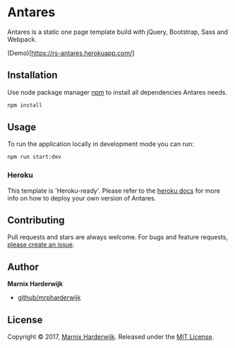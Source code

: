 # Antares

Antares is a static one page template build with jQuery, Bootstrap, Sass and Webpack.

(Demo)[https://rs-antares.herokuapp.com/]

## Installation

Use node package manager [npm](https://www.npmjs.com) to install all dependencies Antares needs.

```bash
npm install
```

## Usage

To run the application locally in development mode you can run:

```bash
npm run start:dev
```

### Heroku

This template is 'Heroku-ready'. Please refer to the [heroku docs](https://devcenter.heroku.com/articles/getting-started-with-nodejs) for more info on how to deploy your own version of Antares.

## Contributing

Pull requests and stars are always welcome. For bugs and feature requests, [please create an issue](../../issues/new).

## Author

**Marnix Harderwijk**

* [github/mrpharderwijk](https://github.com/mrpharderwijk)

## License

Copyright © 2017, [Marnix Harderwijk](https://github.com/mrpharderwijk).
Released under the [MIT License](LICENSE).